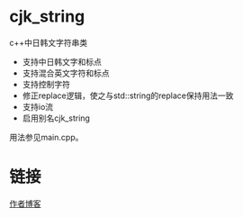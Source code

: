 # cjk_string
c++中日韩文字符串类

* 支持中日韩文字和标点
* 支持混合英文字符和标点
* 支持控制字符
* 修正replace逻辑，使之与std::string的replace保持用法一致
* 支持io流
* 启用别名cjk_string


用法参见main.cpp。

# 链接
[作者博客](http://www.webcpp.net/blog/post/35.html)